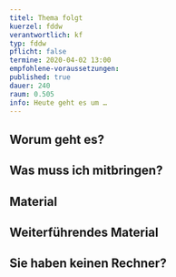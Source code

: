 ```yaml
---
titel: Thema folgt
kuerzel: fddw
verantwortlich: kf
typ: fddw
pflicht: false
termine: 2020-04-02 13:00
empfohlene-voraussetzungen: 
published: true
dauer: 240
raum: 0.505
info: Heute geht es um …
---
```


## Worum geht es?

## Was muss ich mitbringen?

## Material

## Weiterführendes Material

## Sie haben keinen Rechner?
